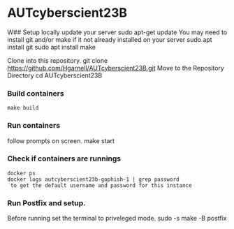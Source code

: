 # AUTcyberscient23B
W## Setup locally
update your server
 sudo apt-get update
You may need to install git and/or make if it not already installed on your server
 sudo apt install git
 sudo apt install make

Clone into this repository.
 git clone https://github.com/Hgarnell/AUTcyberscient23B.git
Move to the Repository Directory
 cd AUTcyberscient23B


### Build containers
    make build
### Run containers
follow prompts on screen.
    make start
### Check if containers are runnings
    docker ps
    docker logs autcyberscient23b-gophish-1 | grep password
     to get the default username and password for this instance

### Run Postfix and setup. 
Before running set the terminal to priveleged mode.
    sudo -s
    make -B postfix

    

